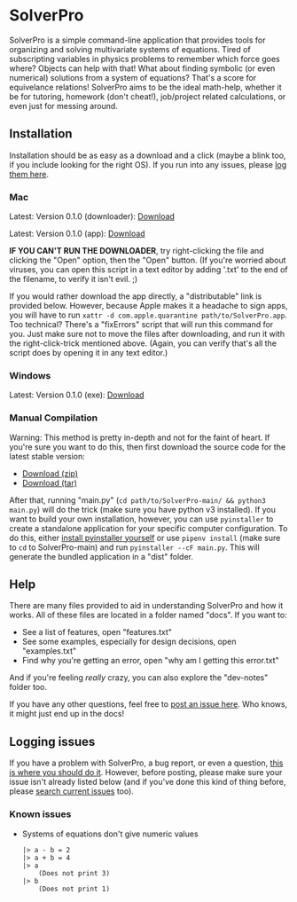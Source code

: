 # SolverPro
SolverPro is a simple command-line application that provides tools for organizing and solving multivariate systems of equations. Tired of subscripting variables in physics problems to remember which force goes where? Objects can help with that! What about finding symbolic (or even numerical) solutions from a system of equations? That's a score for equivelance relations! SolverPro aims to be the ideal math-help, whether it be for tutoring, homework (don't cheat!), job/project related calculations, or even  just for messing around.

## Installation
Installation should be as easy as a download and a click (maybe a blink too, if you include looking for the right OS). If you run into any issues, please [log them here](#logging-issues).

### Mac
Latest: Version 0.1.0 (downloader): [Download](https://github.com/skylon07/SolverPro/releases/download/v0.1.0/SolverPro_downloader_mac.tgz)

Latest: Version 0.1.0 (app): [Download](https://github.com/skylon07/SolverPro/releases/download/v0.1.0/SolverPro.tgz)

**IF YOU CAN'T RUN THE DOWNLOADER**, try right-clicking the file and clicking the "Open" option, then the "Open" button. (If you're worried about viruses, you can open this script in a text editor by adding '.txt' to the end of the filename, to verify it isn't evil. ;)

If you would rather download the app directly, a "distributable" link is provided below. However, because Apple makes it a headache to sign apps, you will have to run `xattr -d com.apple.quarantine path/to/SolverPro.app`. Too technical? There's a "fixErrors" script that will run this command for you. Just make sure not to move the files after downloading, and run it with the right-click-trick mentioned above. (Again, you can verify that's all the script does by opening it in any text editor.)

### Windows
Latest: Version 0.1.0 (exe): [Download](https://github.com/skylon07/SolverPro/releases/download/v0.1.0/SolverPro.exe)

### Manual Compilation
Warning: This method is pretty in-depth and not for the faint of heart. If you're sure you want to do this, then first download the source code for the latest stable version:

- [Download (zip)](https://github.com/skylon07/SolverPro/archive/refs/tags/v0.1.0.zip)
- [Download (tar)](https://github.com/skylon07/SolverPro/archive/refs/tags/v0.1.0.tar.gz)

After that, running "main.py" (`cd path/to/SolverPro-main/ && python3 main.py`) will do the trick (make sure you have python v3 installed). If you want to build your own installation, however, you can use `pyinstaller` to create a standalone application for your specific computer configuration. To do this, either [install pyinstaller yourself](https://www.pyinstaller.org/) or use `pipenv install` (make sure to `cd` to SolverPro-main) and run `pyinstaller --cF main.py`. This will generate the bundled application in a "dist" folder.

## Help
There are many files provided to aid in understanding SolverPro and how it works. All of these files are located in a folder named "docs". If you want to:

* See a list of features, open "features.txt"
* See some examples, especially for design decisions, open "examples.txt"
* Find why you're getting an error, open "why am I getting this error.txt"

And if you're feeling *really* crazy, you can also explore the "dev-notes" folder too.

If you have any other questions, feel free to [post an issue here](#logging-issues). Who knows, it might just end up in the docs!

## Logging issues
If you have a problem with SolverPro, a bug report, or even a question, [this is where you should do it](https://github.com/skylon07/SolverPro/issues/new). However, before posting, please make sure your issue isn't already listed below (and if you've done this kind of thing before, please [search current issues](https://github.com/skylon07/SolverPro/issues?q=is%3Aissue) too).

### Known issues
* Systems of equations don't give numeric values

	```
	|> a - b = 2
	|> a + b = 4
	|> a
		(Does not print 3)
	|> b
		(Does not print 1)
	```
